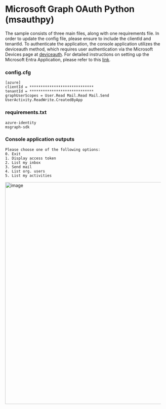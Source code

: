 # Microsoft Graph OAuth Python (msauthpy)

The sample consists of three main files, along with one requirements file. In order to update the config file, please ensure to include the clientId and tenantId. To authenticate the application, the console application utilizes the deviceauth method, which requires user authentication via the Microsoft Devices page at [deviceauth](https://microsoft.com/devicelogin). For detailed instructions on setting up the Microsoft Entra Application, please refer to this [link](https://learn.microsoft.com/en-us/graph/tutorials/python?tabs=aad&tutorial-step=1).

### config.cfg

```
[azure]
clientId = *****************************
tenantId = *****************************
graphUserScopes = User.Read Mail.Read Mail.Send UserActivity.ReadWrite.CreatedByApp
```

### requirements.txt
```
azure-identity
msgraph-sdk
```

### Console application outputs
```
Please choose one of the following options:
0. Exit
1. Display access token
2. List my inbox
3. Send mail
4. List org. users
5. List my activities
```

<img width="718" alt="image" src="https://github.com/user-attachments/assets/744e1d86-19ef-4d53-a499-031e5b88fd40">

